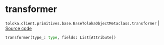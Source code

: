 # transformer
`toloka.client.primitives.base.BaseTolokaObjectMetaclass.transformer` | [Source code](https://github.com/Toloka/toloka-kit/blob/v0.1.25/src/client/primitives/base.py#L120)

```python
transformer(type_: type, fields: List[Attribute])
```

